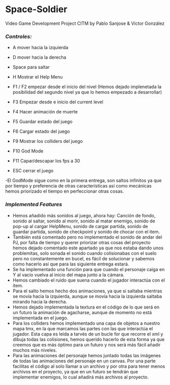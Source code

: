 # Space-Soldier
Video Game Development Project CITM
by Pablo Sanjose & Víctor González

### *Controles:*
- A mover hacia la izquierda
- D mover hacia la derecha
- Space para saltar
- H Mostrar el Help Menu
- F1 / F2 empezar desde el inicio del nivel (Hemos dejado implenetada la posibilidad del segundo nivel ya que lo hemos empezado a desarrollar)
- F3 Empezar desde e inicio del current level
- F4 Hacer animación de muerte
- F5 Guardar estado del juego
- F6 Cargar estado del juego
- F9 Mostrar los colliders del juego
- F10 God Mode
- F11 Capar/descapar los fps a 30

- ESC cerrar el juego

-El GodMode sigue como en la primera entrega, son saltos infinitos ya que por tiempo y preferencia de otras características así como mecánicas hemos priorizado el tiempo en perfeccionar otras cosas.

### *Implemented Features* 

- Hemos añadido más sonidos al juego, ahora hay: Canción de fondo, sonido al saltar, sonido al morir, sonido al matar enemigo, sonido de pop-up al cargar HelpMenu, sonido de cargar partida, sonido de guardar partida, sonido de checkpoint y sonido de chocar con el item.
- También está comentado pero no implementado el sonido de andar del PJ, por falta de tiempo y querer priorizar otras cosas del proyecto hemos dejado comentado este apartado ya que nos estaba dando unos problemitas, solo sonada el sonido cuando colisionabas con el suelo pero no constantemente en bucel, es fácil de solucionar y sabemos como hacerlo así que para las siguiente entrega estará.
- Se ha implementado una función para que cuando el personaje caiga en Y al vacío vuelva al inicio del mapa junto a la cámara.
- Hemos cambiado el ruido que suena cuando el jugador interactúa con el ítem.
- Para el salto hemos hecho dos animaciones, ya que si saltaba mientras se movía hacia la izquierda, aunque se movía hacia la izquierda saltaba mirando hacia la derecha.
- Hemos dejado implementada la textura en el código de lo que será en un futuro la animación de agacharse, aunque de momento no está implementada en el juego.
- Para los colliders hemos implementado una capa de objetos a nuestro mapa tmx, en la que marcamos las partes con las que interactúa el jugador. Esta capa es leída a tarvés de un bucle for que recorre el xml y dibuja todas las colisiones, hemos querido hacerlo de esta forma ya que creemos que es más óptimo para un futuro y nos será más fácil añadir muchos más niveles.
- Para las animaciones del personaje hemos juntado todas las imágenes de todas las animaciones del personaje en un canvas. Por una parte facilitas el código al solo llamar a un archivo y por otra para tener menos archivos en el proyecto, ya que en un futuro se tendrán que implementar enemigos, lo cual añadirá más archivos al proyecto.
